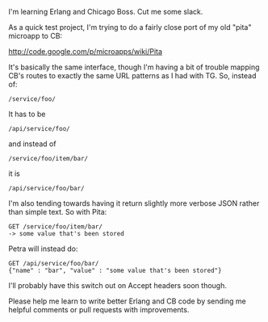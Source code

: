 I'm learning Erlang and Chicago Boss. Cut me some slack.

As a quick test project, I'm trying to do a fairly close port of my
old "pita" microapp to CB:

  http://code.google.com/p/microapps/wiki/Pita

It's basically the same interface, though I'm having a bit of trouble
mapping CB's routes to exactly the same URL patterns as I had with
TG. So, instead of:

    /service/foo/

It has to be 

    /api/service/foo/

and instead of 

    /service/foo/item/bar/

it is

    /api/service/foo/bar/

I'm also tending towards having it return slightly more verbose JSON
rather than simple text. So with Pita:

    GET /service/foo/item/bar/
    -> some value that's been stored

Petra will instead do:

    GET /api/service/foo/bar/
    {"name" : "bar", "value" : "some value that's been stored"}

I'll probably have this switch out on Accept headers soon though.

Please help me learn to write better Erlang and CB code by sending me
helpful comments or pull requests with improvements.
